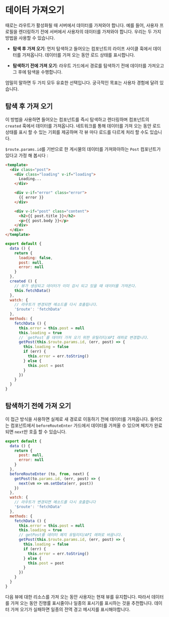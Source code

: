 # 데이터 가져오기

때로는 라우트가 활성화될 때 서버에서 데이터를 가져와야 합니다. 예를 들어, 사용자 프로필을 렌더링하기 전에 서버에서 사용자의 데이터를 가져와야 합니다. 우리는 두 가지 방법을 사용할 수 있습니다.

- **탐색 후 가져 오기**: 먼저 탐색하고 들어오는 컴포넌트의 라이프 사이클 훅에서 데이터를 가져옵니다. 데이터를 가져 오는 동안 로드 상태를 표시합니다.

- **탐색하기 전에 가져 오기**: 라우트 가드에서 경로를 탐색하기 전에 데이터를 가져오고 그 후에 탐색을 수행합니다.

엄밀히 말하면 두 가지 모두 유효한 선택입니다. 궁극적인 목표는 사용자 경험에 달려 있습니다.

## 탐색 후 가져 오기

이 방법을 사용하면 들어오는 컴포넌트를 즉시 탐색하고 렌더링하며 컴포넌트의 `created` 훅에서 데이터를 가져옵니다. 네트워크를 통해 데이터를 가져 오는 동안 로드 상태를 표시 할 수 있는 기회를 제공하며 각 뷰 마다 로드를 다르게 처리 할 수도 있습니다.

`$route.params.id`를 기반으로 한 게시물의 데이터를 가져와야하는 `Post` 컴포넌트가 있다고 가정 해 봅시다 :

``` html
<template>
  <div class="post">
    <div class="loading" v-if="loading">
      Loading...
    </div>

    <div v-if="error" class="error">
      {{ error }}
    </div>

    <div v-if="post" class="content">
      <h2>{{ post.title }}</h2>
      <p>{{ post.body }}</p>
    </div>
  </div>
</template>
```

``` js
export default {
  data () {
    return {
      loading: false,
      post: null,
      error: null
    }
  },
  created () {
    // 뷰가 생성되고 데이터가 이미 감시 되고 있을 때 데이터를 가져온다.
    this.fetchData()
  },
  watch: {
    // 라우트가 변경되면 메소드를 다시 호출됩니다.
    '$route': 'fetchData'
  },
  methods: {
    fetchData () {
      this.error = this.post = null
      this.loading = true
      // `getPost`를 데이터 가져 오기 위한 유틸리티/API 래퍼로 변경합니다.
      getPost(this.$route.params.id, (err, post) => {
        this.loading = false
        if (err) {
          this.error = err.toString()
        } else {
          this.post = post
        }
      })
    }
  }
}
```

## 탐색하기 전에 가져 오기

이 접근 방식을 사용하면 실제로 새 경로로 이동하기 전에 데이터를 가져옵니다.
들어오는 컴포넌트에서 `beforeRouteEnter` 가드에서 데이터를 가져올 수 있으며 페치가 완료되면 `next`만 호출 할 수 있습니다.


``` js
export default {
  data () {
    return {
      post: null,
      error: null
    }
  },
  beforeRouteEnter (to, from, next) {
    getPost(to.params.id, (err, post) => {
      next(vm => vm.setData(err, post))
    })
  },
  watch: {
    // 라우트가 변경되면 메소드를 다시 호출합니다
    '$route': 'fetchData'
  },
  methods: {
    fetchData () {
      this.error = this.post = null
      this.loading = true
      // getPost를 데이터 페치 유틸리티/API 래퍼로 바꿉니다.
      getPost(this.$route.params.id, (err, post) => {
        this.loading = false
        if (err) {
          this.error = err.toString()
        } else {
          this.post = post
        }
      })
    }
  }
}
```

다음 뷰에 대한 리소스를 가져 오는 동안 사용자는 현재 뷰를 유지합니다. 따라서 데이터를 가져 오는 동안 진행률 표시줄이나 일종의 표시기를 표시하는 것을 추천합니다. 데이터 가져 오기가 실패하면 일종의 전역 경고 메시지를 표시해야합니다.
